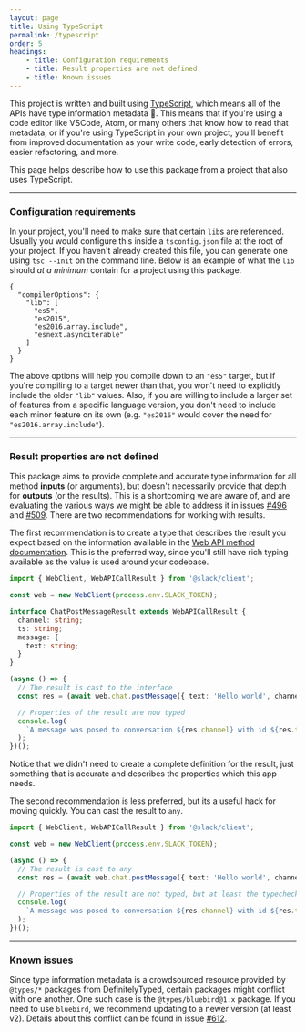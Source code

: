 ```yaml
---
layout: page
title: Using TypeScript
permalink: /typescript
order: 5
headings:
    - title: Configuration requirements
    - title: Result properties are not defined
    - title: Known issues
---
```


This project is written and built using [TypeScript](https://www.typescriptlang.org/), which means all of the APIs
have type information metadata :tada:. This means that if you're using a code editor like VSCode, Atom, or many others
that know how to read that metadata, or if you're using TypeScript in your own project, you'll benefit from improved
documentation as your write code, early detection of errors, easier refactoring, and more.

This page helps describe how to use this package from a project that also uses TypeScript.

---

### Configuration requirements

In your project, you'll need to make sure that certain `lib`s are referenced. Usually you would configure this inside
a `tsconfig.json` file at the root of your project. If you haven't already created this file, you can generate one
using `tsc --init` on the command line. Below is an example of what the `lib` should _at a minimum_ contain for a
project using this package.

```
{
  "compilerOptions": {
    "lib": [
      "es5",
      "es2015",
      "es2016.array.include",
      "esnext.asynciterable"
    ]
  }
}
```

The above options will help you compile down to an `"es5"` target, but if you're compiling to a target newer than that,
you won't need to explicitly include the older `"lib"` values. Also, if you are willing to include a larger set of
features from a specific language version, you don't need to include each minor feature on its own (e.g. `"es2016"`
would cover the need for `"es2016.array.include"`).

---

### Result properties are not defined

This package aims to provide complete and accurate type information for all method **inputs** (or arguments), but
doesn't necessarily provide that depth for **outputs** (or the results). This is a shortcoming we are aware of, and are
evaluating the various ways we might be able to address it in issues
[#496](https://github.com/slackapi/node-slack-sdk/issues/496) and
[#509](https://github.com/slackapi/node-slack-sdk/issues/509). There are two recommendations for working with results.

The first recommendation is to create a type that describes the result you expect based on the information available
in the [Web API method documentation](https://api.slack.com/methods). This is the preferred way, since you'll still
have rich typing available as the value is used around your codebase.

```typescript
import { WebClient, WebAPICallResult } from '@slack/client';

const web = new WebClient(process.env.SLACK_TOKEN);

interface ChatPostMessageResult extends WebAPICallResult {
  channel: string;
  ts: string;
  message: {
    text: string;
  }
}

(async () => {
  // The result is cast to the interface
  const res = (await web.chat.postMessage({ text: 'Hello world', channel: 'C012345' }) as ChatPostMessageResult);

  // Properties of the result are now typed
  console.log(
    `A message was posed to conversation ${res.channel} with id ${res.ts} which contains the message ${res.message}`
  );
})();
```

Notice that we didn't need to create a complete definition for the result, just something that is accurate and
describes the properties which this app needs.

The second recommendation is less preferred, but its a useful hack for moving quickly. You can cast the result to `any`.

```typescript
import { WebClient, WebAPICallResult } from '@slack/client';

const web = new WebClient(process.env.SLACK_TOKEN);

(async () => {
  // The result is cast to any
  const res = (await web.chat.postMessage({ text: 'Hello world', channel: 'C012345' }) as any);

  // Properties of the result are not typed, but at least the typechecker doesn't label them as errors
  console.log(
    `A message was posed to conversation ${res.channel} with id ${res.ts} which contains the message ${res.message}`
  );
})();
```

---

### Known issues

Since type information metadata is a crowdsourced resource provided by `@types/*` packages from DefinitelyTyped, certain
packages might conflict with one another. One such case is the `@types/bluebird@1.x` package. If you need to use
`bluebird`, we recommend updating to a newer version (at least v2). Details about this conflict can be found in issue
[#612](https://github.com/slackapi/node-slack-sdk/issues/612).
